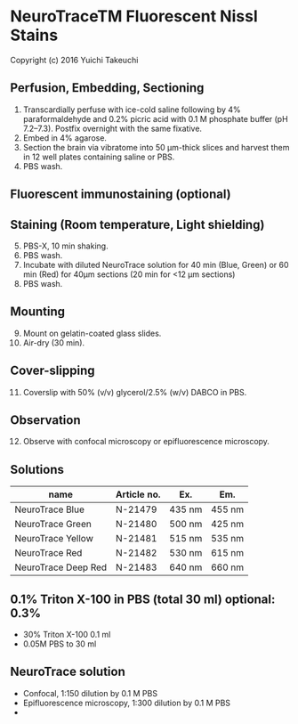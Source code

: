 # NeuroTraceTM Fluorescent Nissl Stains
Copyright (c) 2016 Yuichi Takeuchi

## Perfusion, Embedding, Sectioning
1. Transcardially perfuse with ice-cold saline following by 4% paraformaldehyde and 0.2% picric acid with 0.1 M phosphate buffer (pH 7.2–7.3). Postfix overnight with the same fixative.
2. Embed in 4% agarose.
3. Section the brain via vibratome into 50 µm-thick slices and harvest them in 12 well plates containing saline or PBS.
4. PBS wash.

## Fluorescent immunostaining (optional)

## Staining (Room temperature, Light shielding)
5. PBS-X, 10 min shaking.
6. PBS wash.
7. Incubate with diluted NeuroTrace solution for 40 min (Blue, Green) or 60 min (Red) for 40µm sections (20 min for <12 µm sections)
8. PBS wash.

## Mounting
9. Mount on gelatin-coated glass slides.
10. Air-dry (30 min).

## Cover-slipping
11. Coverslip with 50% (v/v) glycerol/2.5% (w/v) DABCO in PBS.

## Observation
12. Observe with confocal microscopy or epifluorescence microscopy.

## Solutions
| name                | Article no. | Ex.    | Em.    |
| ------------------- | ----------- | ------ | ------ |
| NeuroTrace Blue     | N-21479     | 435 nm | 455 nm |
| NeuroTrace Green    | N-21480     | 500 nm | 425 nm |
| NeuroTrace Yellow   | N-21481     | 515 nm | 535 nm |
| NeuroTrace Red      | N-21482     | 530 nm | 615 nm |
| NeuroTrace Deep Red | N-21483     | 640 nm | 660 nm |


## 0.1% Triton X-100 in PBS (total 30 ml) optional: 0.3%
- 30% Triton X-100          0.1 ml
- 0.05M PBS               to 30 ml

## NeuroTrace solution
- Confocal, 1:150 dilution by 0.1 M PBS
- Epifluorescence microscopy, 1:300 dilution by 0.1 M PBS
-
